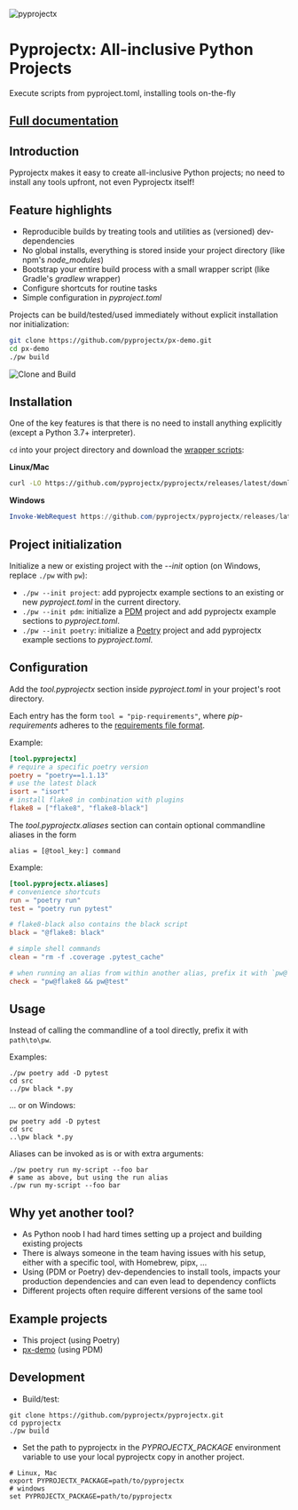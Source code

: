 ![pyprojectx](docs/docs/assets/px.png)

# Pyprojectx: All-inclusive Python Projects

Execute scripts from pyproject.toml, installing tools on-the-fly

## [Full documentation](https://pyprojectx.github.io)

## Introduction
Pyprojectx makes it easy to create all-inclusive Python projects; no need to install any tools upfront,
not even Pyprojectx itself!

## Feature highlights
* Reproducible builds by treating tools and utilities as (versioned) dev-dependencies
* No global installs, everything is stored inside your project directory (like npm's _node_modules_)
* Bootstrap your entire build process with a small wrapper script (like Gradle's _gradlew_ wrapper)
* Configure shortcuts for routine tasks
* Simple configuration in _pyproject.toml_

Projects can be build/tested/used immediately without explicit installation nor initialization:
```bash
git clone https://github.com/pyprojectx/px-demo.git
cd px-demo
./pw build
```
![Clone and Build](https://raw.githubusercontent.com/pyprojectx/pyprojectx/main/docs/docs/assets/build.png)

## Installation
One of the key features is that there is no need to install anything explicitly (except a Python 3.7+ interpreter).

`cd` into your project directory and download the
[wrapper scripts](https://github.com/pyprojectx/pyprojectx/releases/latest/download/wrappers.zip):

**Linux/Mac**
```bash
curl -LO https://github.com/pyprojectx/pyprojectx/releases/latest/download/wrappers.zip && unzip wrappers.zip && rm -f wrappers.zip
```

**Windows**
```powershell
Invoke-WebRequest https://github.com/pyprojectx/pyprojectx/releases/latest/download/wrappers.zip -OutFile wrappers.zip; Expand-Archive -Path wrappers.zip -DestinationPath .; Remove-Item -Path wrappers.zip
```

## Project initialization
Initialize a new or existing project with the _--init_ option (on Windows, replace `./pw` with `pw`):

* `./pw --init project`: add pyprojectx example sections to an existing or new _pyproject.toml_ in the current directory.
* `./pw --init pdm`: initialize a [PDM](https://pdm.fming.dev/) project and add pyprojectx example sections to _pyproject.toml_.
* `./pw --init poetry`: initialize a [Poetry](https://python-poetry.org/) project and add pyprojectx example sections to _pyproject.toml_.

## Configuration
Add the _tool.pyprojectx_ section inside _pyproject.toml_ in your project's root directory.

Each entry has the form `tool = "pip-requirements"`, where _pip-requirements_ adheres to the
[requirements file format](https://pip.pypa.io/en/stable/reference/requirements-file-format/).

Example:
```toml
[tool.pyprojectx]
# require a specific poetry version
poetry = "poetry==1.1.13"
# use the latest black
isort = "isort"
# install flake8 in combination with plugins
flake8 = ["flake8", "flake8-black"]
```

The _tool.pyprojectx.aliases_ section can contain optional commandline aliases in the form

`alias = [@tool_key:] command`

Example:
```toml
[tool.pyprojectx.aliases]
# convenience shortcuts
run = "poetry run"
test = "poetry run pytest"

# flake8-black also contains the black script
black = "@flake8: black"

# simple shell commands
clean = "rm -f .coverage .pytest_cache"

# when running an alias from within another alias, prefix it with `pw@`
check = "pw@flake8 && pw@test"
```

## Usage
Instead of calling the commandline of a tool directly, prefix it with `path\to\pw`.

Examples:
```shell
./pw poetry add -D pytest
cd src
../pw black *.py
```

... or on Windows:
```shell
pw poetry add -D pytest
cd src
..\pw black *.py
```

Aliases can be invoked as is or with extra arguments:
```shell
./pw poetry run my-script --foo bar
# same as above, but using the run alias
./pw run my-script --foo bar
```

## Why yet another tool?
* As Python noob I had hard times setting up a project and building existing projects
* There is always someone in the team having issues with his setup, either with a specific tool, with Homebrew, pipx, ...
* Using (PDM or Poetry) dev-dependencies to install tools, impacts your production dependencies and can even lead to dependency conflicts
* Different projects often require different versions of the same tool

## Example projects
* This project (using Poetry)
* [px-demo](https://github.com/pyprojectx/px-demo) (using PDM)

## Development
* Build/test:
```shell
git clone https://github.com/pyprojectx/pyprojectx.git
cd pyprojectx
./pw build
```

* Set the path to pyprojectx in the _PYPROJECTX_PACKAGE_ environment variable
  to use your local pyprojectx copy in another project.
```shell
# Linux, Mac
export PYPROJECTX_PACKAGE=path/to/pyprojectx
# windows
set PYPROJECTX_PACKAGE=path/to/pyprojectx
```
